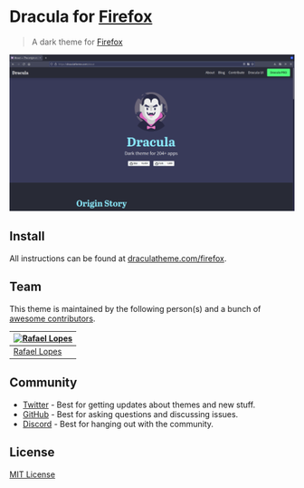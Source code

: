 # Dracula for [Firefox](https://www.mozilla.org/en-US/firefox/new/)

> A dark theme for [Firefox](https://addons.mozilla.org/en-US/firefox/addon/dracula-dark-colorscheme/)

![Screenshot](./screenshot.png)

## Install

All instructions can be found at [draculatheme.com/firefox](https://draculatheme.com/firefox).

## Team

This theme is maintained by the following person(s) and a bunch of [awesome contributors](https://github.com/dracula/firefox/graphs/contributors).

| [![Rafael Lopes](https://avatars2.githubusercontent.com/u/28673457?s=70)](https://github.com/RaphGL) |
| ---------------------------------------------------------------------------------------------------- |
| [Rafael Lopes](https://github.com/RaphGL)                                                            |

## Community

- [Twitter](https://twitter.com/draculatheme) - Best for getting updates about themes and new stuff.
- [GitHub](https://github.com/dracula/dracula-theme/discussions) - Best for asking questions and discussing issues.
- [Discord](https://draculatheme.com/discord-invite) - Best for hanging out with the community.

## License

[MIT License](./LICENSE)
